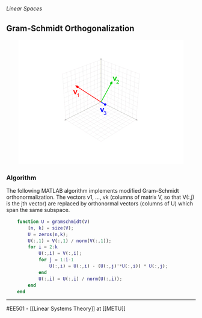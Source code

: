 ###### Linear Spaces ######
## Gram-Schmidt Orthogonalization ##

<!-- <p align="center">
  <img rotate ="90" 
  style="filter: invert(88.4%);"
  src="figures/gram-schmidt-orthagonalization.gif" />
</p> -->

<p align="center">
  <img rotate ="90" 
  src="figures/gram-schmidt-orthagonalization.gif" />
</p>

### Algorithm ###
The following MATLAB algorithm implements modified Gram–Schmidt orthonormalization. The vectors v1, ..., vk (columns of matrix V, so that V(:,j) is the jth vector) are replaced by orthonormal vectors (columns of U) which span the same subspace.

``` MATLAB
    function U = gramschmidt(V)
        [n, k] = size(V);
        U = zeros(n,k);
        U(:,1) = V(:,1) / norm(V(:,1));
        for i = 2:k
            U(:,i) = V(:,i);
            for j = 1:i-1
                U(:,i) = U(:,i) - (U(:,j)'*U(:,i)) * U(:,j);
            end
            U(:,i) = U(:,i) / norm(U(:,i));
        end
    end
```
------------------------------------------------------------------------------------------
#EE501 - [[Linear Systems Theory]] at [[METU]]